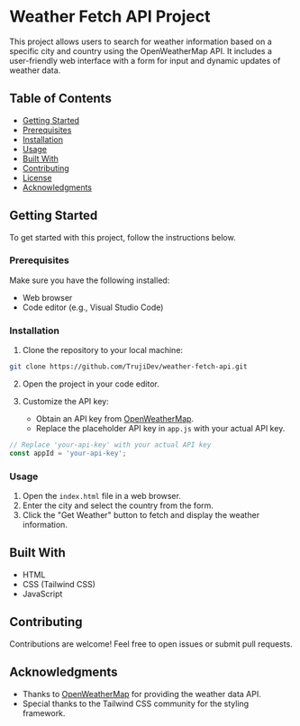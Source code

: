 # Weather Fetch API Project

This project allows users to search for weather information based on a specific city and country using the OpenWeatherMap API. It includes a user-friendly web interface with a form for input and dynamic updates of weather data.

## Table of Contents

- [Getting Started](#getting-started)
- [Prerequisites](#prerequisites)
- [Installation](#installation)
- [Usage](#usage)
- [Built With](#built-with)
- [Contributing](#contributing)
- [License](#license)
- [Acknowledgments](#acknowledgments)

## Getting Started

To get started with this project, follow the instructions below.

### Prerequisites

Make sure you have the following installed:

- Web browser
- Code editor (e.g., Visual Studio Code)

### Installation

1. Clone the repository to your local machine:

```bash
git clone https://github.com/TrujiDev/weather-fetch-api.git
```

2. Open the project in your code editor.

3. Customize the API key:

   - Obtain an API key from [OpenWeatherMap](https://openweathermap.org/api).
   - Replace the placeholder API key in `app.js` with your actual API key.

```javascript
// Replace 'your-api-key' with your actual API key
const appId = 'your-api-key';
```

### Usage

1. Open the `index.html` file in a web browser.
2. Enter the city and select the country from the form.
3. Click the "Get Weather" button to fetch and display the weather information.

## Built With

- HTML
- CSS (Tailwind CSS)
- JavaScript

## Contributing

Contributions are welcome! Feel free to open issues or submit pull requests.

## Acknowledgments

- Thanks to [OpenWeatherMap](https://openweathermap.org/) for providing the weather data API.
- Special thanks to the Tailwind CSS community for the styling framework.
